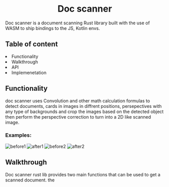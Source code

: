 <h1 align="center"> Doc scanner </h1>
Doc scanner is a document scanning Rust library built with the use of WASM to ship bindings to the JS, Kotlin envs.

<h2> Table of content </h2>
<li> Functionality </li>
<li> Walkthrough </li>
<li> API </li>
<li> Implemenetation </li>

<h2> Functionality </h2>
doc scanner uses Convolution and other math calculation formulas to detect documents, cards in images in diffrent positions, persepectives with any type of backgrounds and crop the images based on the detected object then perform the perspective correction to turn into a 2D like scanned image.
<h3>Examples:</h3>

<image src="./b1.jpg" alt="before1" ></image>
<image src="./a1.png" alt="after1" ></image>
<image src="./bb.jpg" alt="before2" ></image>
<image src="./a2.png" alt="after2" ></image>

<h2> Walkthrough </h2>
Doc scanner rust lib provides two main functions that can be used to get a scanned document.
the  
